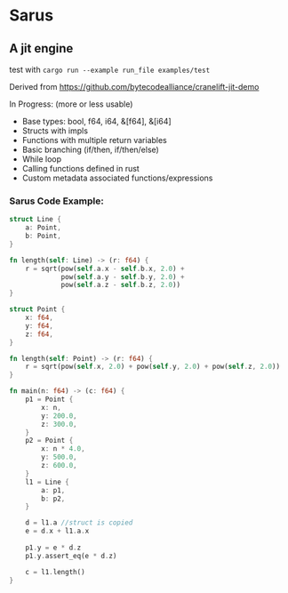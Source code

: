 # Sarus

## A jit engine

test with `cargo run --example run_file examples/test`

Derived from https://github.com/bytecodealliance/cranelift-jit-demo

In Progress: (more or less usable)
- Base types: bool, f64, i64, &[f64], &[i64] 
- Structs with impls
- Functions with multiple return variables
- Basic branching (if/then, if/then/else)
- While loop          
- Calling functions defined in rust
- Custom metadata associated functions/expressions


### Sarus Code Example:
```rust
struct Line {
    a: Point,
    b: Point,
}

fn length(self: Line) -> (r: f64) {
    r = sqrt(pow(self.a.x - self.b.x, 2.0) + 
             pow(self.a.y - self.b.y, 2.0) + 
             pow(self.a.z - self.b.z, 2.0))
}

struct Point {
    x: f64,
    y: f64,
    z: f64,
}

fn length(self: Point) -> (r: f64) {
    r = sqrt(pow(self.x, 2.0) + pow(self.y, 2.0) + pow(self.z, 2.0))
}

fn main(n: f64) -> (c: f64) {
    p1 = Point {
        x: n,
        y: 200.0,
        z: 300.0,
    }
    p2 = Point {
        x: n * 4.0,
        y: 500.0,
        z: 600.0,
    }
    l1 = Line {
        a: p1,
        b: p2,
    }

    d = l1.a //struct is copied
    e = d.x + l1.a.x
    
    p1.y = e * d.z
    p1.y.assert_eq(e * d.z)

    c = l1.length()
}
```
